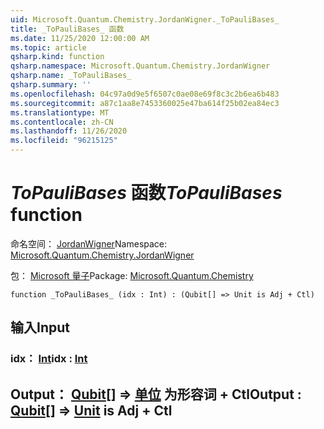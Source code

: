 ```yaml
---
uid: Microsoft.Quantum.Chemistry.JordanWigner._ToPauliBases_
title: _ToPauliBases_ 函数
ms.date: 11/25/2020 12:00:00 AM
ms.topic: article
qsharp.kind: function
qsharp.namespace: Microsoft.Quantum.Chemistry.JordanWigner
qsharp.name: _ToPauliBases_
qsharp.summary: ''
ms.openlocfilehash: 04c97a0d9e5f6507c0ae08e69f8c3c2b6ea6b483
ms.sourcegitcommit: a87c1aa8e7453360025e47ba614f25b02ea84ec3
ms.translationtype: MT
ms.contentlocale: zh-CN
ms.lasthandoff: 11/26/2020
ms.locfileid: "96215125"
---
```

# <a name="_topaulibases_-function"></a><span data-ttu-id="3c6fc-102">_ToPauliBases_ 函数</span><span class="sxs-lookup"><span data-stu-id="3c6fc-102">_ToPauliBases_ function</span></span>

<span data-ttu-id="3c6fc-103">命名空间： [JordanWigner](xref:Microsoft.Quantum.Chemistry.JordanWigner)</span><span class="sxs-lookup"><span data-stu-id="3c6fc-103">Namespace: [Microsoft.Quantum.Chemistry.JordanWigner](xref:Microsoft.Quantum.Chemistry.JordanWigner)</span></span>

<span data-ttu-id="3c6fc-104">包： [Microsoft 量子](https://nuget.org/packages/Microsoft.Quantum.Chemistry)</span><span class="sxs-lookup"><span data-stu-id="3c6fc-104">Package: [Microsoft.Quantum.Chemistry](https://nuget.org/packages/Microsoft.Quantum.Chemistry)</span></span>




```qsharp
function _ToPauliBases_ (idx : Int) : (Qubit[] => Unit is Adj + Ctl)
```


## <a name="input"></a><span data-ttu-id="3c6fc-105">输入</span><span class="sxs-lookup"><span data-stu-id="3c6fc-105">Input</span></span>

### <a name="idx--int"></a><span data-ttu-id="3c6fc-106">idx： [Int](xref:microsoft.quantum.lang-ref.int)</span><span class="sxs-lookup"><span data-stu-id="3c6fc-106">idx : [Int](xref:microsoft.quantum.lang-ref.int)</span></span>





## <a name="output--qubit--unit--is-adj--ctl"></a><span data-ttu-id="3c6fc-107">Output： [Qubit](xref:microsoft.quantum.lang-ref.qubit)[] => [单位](xref:microsoft.quantum.lang-ref.unit)  为形容词 + Ctl</span><span class="sxs-lookup"><span data-stu-id="3c6fc-107">Output : [Qubit](xref:microsoft.quantum.lang-ref.qubit)[] => [Unit](xref:microsoft.quantum.lang-ref.unit)  is Adj + Ctl</span></span>

